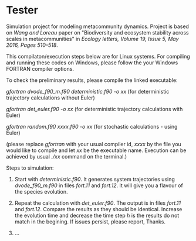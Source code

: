 # Tester
Simulation project for modeling metacommunity dynamics. Project is based on *Wang and Loreau* paper on "Biodiversity and ecosystem stability across scales in metacommunities" in *Ecology letters, Volume 19, Issue 5, May 2016, Pages 510–518*.

This compilaton/execution steps below are for Linux systems. For compiling and running these codes on Windows, please follow the your Windows FORTRAN compiler options.

To check the preliminary results, please compile the linked executable:

*gfortran dvode_f90_m.f90 deterministic.f90 -o xx* (for deterministic trajectory calculations without Euler)

*gfortran det_euler.f90 -o xx* (for deterministic trajectory calculations with Euler)

*gfortran random.f90 xxxx.f90 -o xx* (for stochastic calculations - using Euler)

(please replace *gfortran* with your usual compiler id, *xxxx* by the file you would like to compile and let *xx* be the executable name. Execution can be achieved by usual *./xx* command on the terminal.)

Steps to simulation:

1) Start with *deterministic.f90*. It generates system trajectories using *dvode_f90_m.f90* in files *fort.11* and *fort.12*. It will give you a flavour of the species evolution.

2) Repeat the calculation with *det_euler.f90*. The output is in files *fort.11* and *fort.12*. Compare the results as they should be identical. Increase the evolution time and decrease the time step *h* is the results do not match in the begining. If issues persist, please report, Thanks.

3) ...
